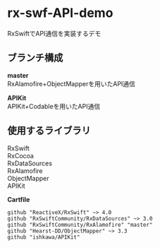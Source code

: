 # rx-swf-API-demo
RxSwiftでAPI通信を実装するデモ

## ブランチ構成
**master**  
RxAlamofire+ObjectMapperを用いたAPI通信  

**APIKit**  
APIKit+Codableを用いたAPI通信

## 使用するライブラリ

RxSwift  
RxCocoa  
RxDataSources  
RxAlamofire  
ObjectMapper  
APIKit  

**Cartfile**
```
github "ReactiveX/RxSwift" ~> 4.0
github "RxSwiftCommunity/RxDataSources" ~> 3.0
github "RxSwiftCommunity/RxAlamofire" "master"
github "Hearst-DD/ObjectMapper" ~> 3.3
github "ishkawa/APIKit"
```
